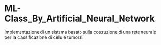 # ML-Class_By_Artificial_Neural_Network
Implementazione di un sistema basato sulla costruzione di una rete neurale per la classificazione di cellule tumorali 
